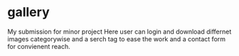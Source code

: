 # gallery
My submission for minor project
Here user can login and download differnet images categorywise and a serch tag to ease the work and a contact form for convienent reach. 
